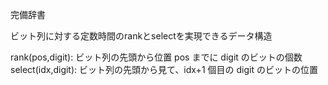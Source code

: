 完備辞書

ビット列に対する定数時間のrankとselectを実現できるデータ構造

rank(pos,digit): ビット列の先頭から位置 pos までに digit のビットの個数
select(idx,digit): ビット列の先頭から見て、idx+1 個目の digit のビットの位置
